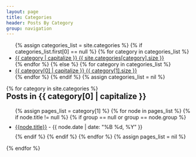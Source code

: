 ```yaml
---
layout: page
title: Categories
header: Posts By Category
group: navigation
---
```

 
<div class="col-sm-3 col-xs-6">
    <ul class="nav nav-tabs-vertical cat-tag-menu">
      {% assign categories_list = site.categories %}
      {% if categories_list.first[0] == null %}
        {% for category in categories_list %}
            <li>
                <a href="#{{ category | replace:' ','-' }}-ref">
                  {{ category | capitalize }} <span class="badge pull-right">{{ site.categories[category].size }}</span>
               </a>
            </li>
        {% endfor %}
      {% else %}
        {% for category in categories_list %}
            <li>
                <a href="#{{ category[0] | replace:' ','-' }}-ref">
                    {{ category[0] | capitalize }} <span class="badge pull-right">{{ category[1].size }}</span>
                </a>
            </li>
        {% endfor %}
      {% endif %}
      {% assign categories_list = nil %}
    </ul>
</div>
<!-- Tab panes -->
<div class="tab-content col-sm-9 col-xs-6">
  {% for category in site.categories %}
    <div class="tab-pane" id="{{ category[0] | replace:' ','-' }}-ref">
      <h2 style="margin-top: 0px">Posts in {{ category[0] | capitalize }}</h2>
      <ul class="list-unstyled">
        {% assign pages_list = category[1] %}
        {% for node in pages_list %}
          {% if node.title != null %}
            {% if group == null or group == node.group %}
              <li style="line-height: 35px;"><a href="{{ site.BASE_PATH }}{{node.url}}">{{node.title}}</a> <span class="text-muted">- {{ node.date | date: "%B %d, %Y" }}</span></li>
            {% endif %}
          {% endif %}
        {% endfor %}
        {% assign pages_list = nil %}
      </ul>
    </div>
  {% endfor %}
</div>

<div class="clearfix"></div>
